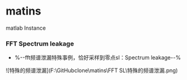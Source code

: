 # matins
matlab Instance

### FFT Spectrum leakage 

- %--fft频谱泄漏特殊事例，恰好采样到零点sl：Spectrum leakage--%

![特殊的频谱泄漏](F:\GitHubclone\matins\FFT SL\特殊的频谱泄漏.png)